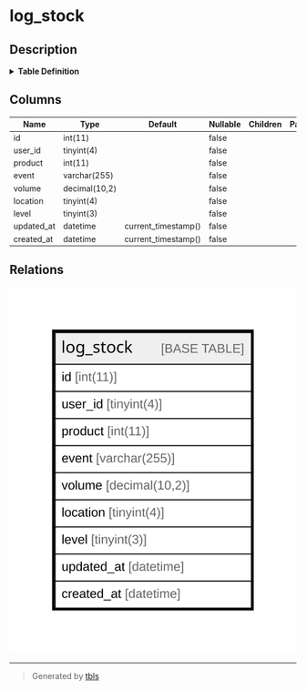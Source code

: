 # log_stock

## Description

<details>
<summary><strong>Table Definition</strong></summary>

```sql
CREATE TABLE `log_stock` (
  `id` int(11) NOT NULL,
  `user_id` tinyint(4) NOT NULL,
  `product` int(11) NOT NULL,
  `event` varchar(255) NOT NULL,
  `volume` decimal(10,2) NOT NULL,
  `location` tinyint(4) NOT NULL,
  `level` tinyint(3) NOT NULL,
  `updated_at` datetime NOT NULL DEFAULT current_timestamp(),
  `created_at` datetime NOT NULL DEFAULT current_timestamp()
) ENGINE=InnoDB DEFAULT CHARSET=utf8mb4 COLLATE=utf8mb4_general_ci
```

</details>

## Columns

| Name | Type | Default | Nullable | Children | Parents | Comment |
| ---- | ---- | ------- | -------- | -------- | ------- | ------- |
| id | int(11) |  | false |  |  |  |
| user_id | tinyint(4) |  | false |  |  |  |
| product | int(11) |  | false |  |  |  |
| event | varchar(255) |  | false |  |  |  |
| volume | decimal(10,2) |  | false |  |  |  |
| location | tinyint(4) |  | false |  |  |  |
| level | tinyint(3) |  | false |  |  |  |
| updated_at | datetime | current_timestamp() | false |  |  |  |
| created_at | datetime | current_timestamp() | false |  |  |  |

## Relations

![er](log_stock.svg)

---

> Generated by [tbls](https://github.com/k1LoW/tbls)
